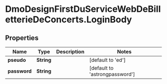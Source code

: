 # DmoDesignFirstDuServiceWebDeBilletterieDeConcerts.LoginBody

## Properties
Name | Type | Description | Notes
------------ | ------------- | ------------- | -------------
**pseudo** | **String** |  | [default to &#x27;ed&#x27;]
**password** | **String** |  | [default to &#x27;astrongpassword&#x27;]
